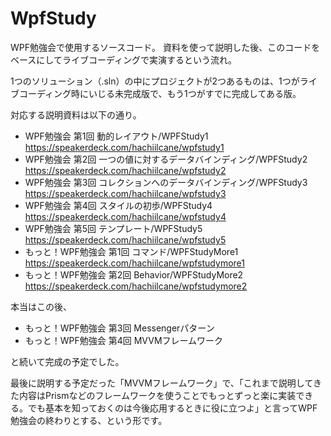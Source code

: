 # WpfStudy
WPF勉強会で使用するソースコード。
資料を使って説明した後、このコードをベースにしてライブコーディングで実演するという流れ。

1つのソリューション（.sln）の中にプロジェクトが2つあるものは、1つがライブコーディング時にいじる未完成版で、もう1つがすでに完成してある版。

対応する説明資料は以下の通り。

* WPF勉強会 第1回 動的レイアウト/WPFStudy1 https://speakerdeck.com/hachiilcane/wpfstudy1
* WPF勉強会 第2回 一つの値に対するデータバインディング/WPFStudy2 https://speakerdeck.com/hachiilcane/wpfstudy2
* WPF勉強会 第3回 コレクションへのデータバインディング/WPFStudy3 https://speakerdeck.com/hachiilcane/wpfstudy3
* WPF勉強会 第4回 スタイルの初歩/WPFStudy4 https://speakerdeck.com/hachiilcane/wpfstudy4
* WPF勉強会 第5回 テンプレート/WPFStudy5 https://speakerdeck.com/hachiilcane/wpfstudy5
* もっと！WPF勉強会 第1回 コマンド/WPFStudyMore1 https://speakerdeck.com/hachiilcane/wpfstudymore1
* もっと！WPF勉強会 第2回 Behavior/WPFStudyMore2 https://speakerdeck.com/hachiilcane/wpfstudymore2

本当はこの後、

* もっと！WPF勉強会 第3回 Messengerパターン
* もっと！WPF勉強会 第4回 MVVMフレームワーク

と続いて完成の予定でした。

最後に説明する予定だった「MVVMフレームワーク」で、「これまで説明してきた内容はPrismなどのフレームワークを使うことでもっとずっと楽に実装できる。でも基本を知っておくのは今後応用するときに役に立つよ」と言ってWPF勉強会の終わりとする、という形です。
